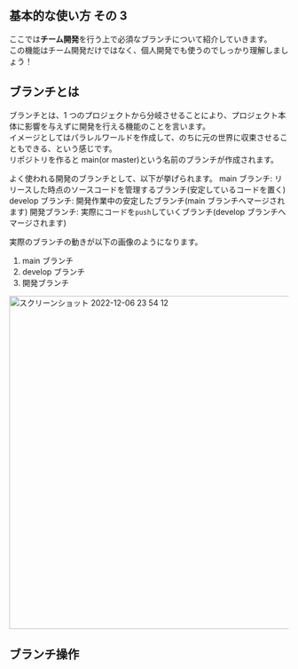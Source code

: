 ## 基本的な使い方 その 3

ここでは**チーム開発**を行う上で必須なブランチについて紹介していきます。  
この機能はチーム開発だけではなく、個人開発でも使うのでしっかり理解しましょう！

## ブランチとは

ブランチとは、1 つのプロジェクトから分岐させることにより、プロジェクト本体に影響を与えずに開発を行える機能のことを言います。  
イメージとしてはパラレルワールドを作成して、のちに元の世界に収束させることもできる、という感じです。  
リポジトリを作ると main(or master)という名前のブランチが作成されます。

よく使われる開発のブランチとして、以下が挙げられます。
main ブランチ: リリースした時点のソースコードを管理するブランチ(安定しているコードを置く)
develop ブランチ: 開発作業中の安定したブランチ(main ブランチへマージされます)
開発ブランチ: 実際にコードを`push`していくブランチ(develop ブランチへマージされます)

実際のブランチの動きが以下の画像のようになります。

1. main ブランチ
2. develop ブランチ
3. 開発ブランチ

<img width="600" alt="スクリーンショット 2022-12-06 23 54 12" src="https://user-images.githubusercontent.com/50654077/205947714-eaedf860-f68b-4686-952d-2099468b359c.png">

## ブランチ操作
